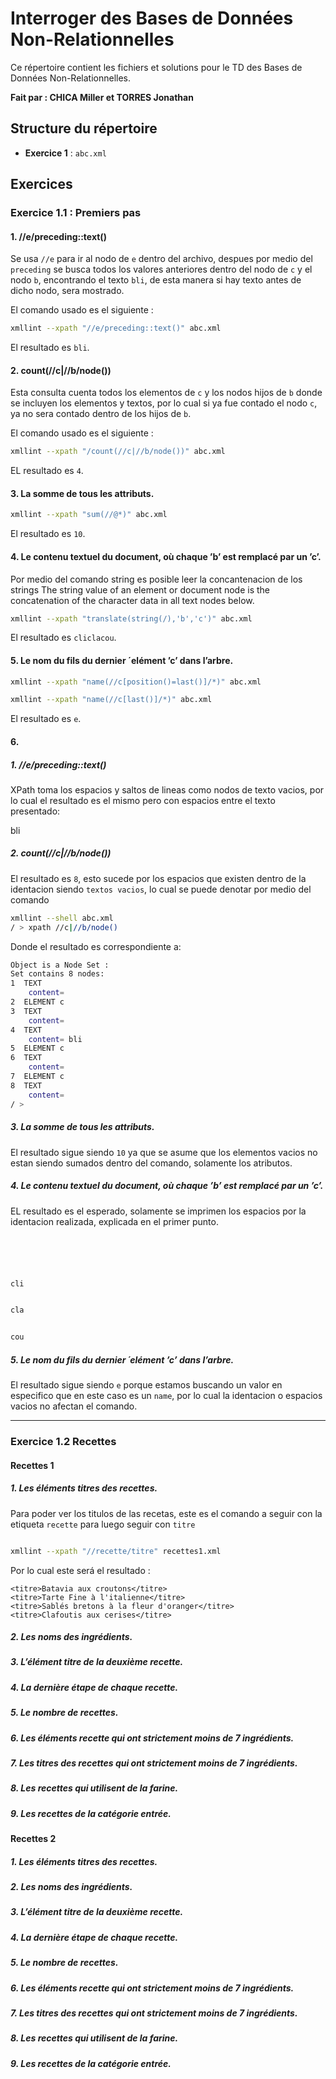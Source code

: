 # Interroger des Bases de Données Non-Relationnelles

Ce répertoire contient les fichiers et solutions pour le TD des Bases de Données Non-Relationnelles.

**Fait par : CHICA Miller et TORRES Jonathan**


## Structure du répertoire

- **Exercice 1** : `abc.xml`

## Exercices

### Exercice 1.1 : Premiers pas

#### 1. //e/preceding::text()
Se usa `//e` para ir al nodo de `e` dentro del archivo, despues por medio del `preceding` se busca todos los valores anteriores dentro del nodo de `c` y el nodo `b`, encontrando el texto `bli`, de esta manera si hay texto antes de dicho nodo, sera mostrado.

El comando usado es el siguiente :

```bash
xmllint --xpath "//e/preceding::text()" abc.xml
```

El resultado es `bli`.

#### 2. count(//c|//b/node())
Esta consulta cuenta todos los elementos de `c` y los nodos hijos de `b` donde se incluyen los elementos y textos, por lo cual si ya fue contado el nodo `c`, ya no sera contado dentro de los hijos de `b`.

El comando usado es el siguiente :

```bash
xmllint --xpath "/count(//c|//b/node())" abc.xml
```

EL resultado es `4`.

#### 3. La somme de tous les attributs.

```bash
xmllint --xpath "sum(//@*)" abc.xml
```
El resultado es `10`.

#### 4. Le contenu textuel du document, où chaque ’b’ est remplacé par un ’c’.
Por medio del comando string es posible leer la concantenacion de los strings The string value of an element or document node is the concatenation of
the character data in all text nodes below.

```bash
xmllint --xpath "translate(string(/),'b','c')" abc.xml
```
El resultado es `cliclacou`.

#### 5. Le nom du fils du dernier ´elément ’c’ dans l’arbre.

```bash
xmllint --xpath "name(//c[position()=last()]/*)" abc.xml
```

```bash
xmllint --xpath "name(//c[last()]/*)" abc.xml
```
El resultado es `e`.

#### 6. 

##### 1. //e/preceding::text()
XPath toma los espacios y saltos de lineas como nodos de texto vacios, por lo cual el resultado es el mismo pero con espacios entre el texto presentado:

  bli
  
##### 2. count(//c|//b/node())
El resultado es `8`, esto sucede por los espacios que existen dentro de la identacion siendo `textos vacios`, lo cual se puede denotar por medio del comando

```bash
xmllint --shell abc.xml 
/ > xpath //c|//b/node()
```

Donde el resultado es correspondiente a:
```bash
Object is a Node Set :
Set contains 8 nodes:
1  TEXT
    content= 
2  ELEMENT c
3  TEXT
    content= 
4  TEXT
    content= bli 
5  ELEMENT c
6  TEXT
    content= 
7  ELEMENT c
8  TEXT
    content= 
/ > 
```
##### 3. La somme de tous les attributs.
El resultado sigue siendo `10` ya que se asume que los elementos vacios no estan siendo sumados dentro del comando, solamente los atributos.

##### 4. Le contenu textuel du document, où chaque ’b’ est remplacé par un ’c’.
EL resultado es el esperado, solamente se imprimen los espacios por la identacion realizada, explicada en el primer punto.
```bash





cli


cla


cou


```

##### 5. Le nom du fils du dernier ´elément ’c’ dans l’arbre.
El resultado sigue siendo `e` porque estamos buscando un valor en especifico que en este caso es un `name`, por lo cual la identacion o espacios vacios no afectan el comando.

---


### Exercice 1.2 Recettes

#### Recettes 1
##### 1. Les éléments titres des recettes.
Para poder ver los titulos de las recetas, este es el comando a seguir con la etiqueta `recette` para luego seguir con `titre`

```bash

xmllint --xpath "//recette/titre" recettes1.xml

```
Por lo cual este será el resultado :

```
<titre>Batavia aux croutons</titre>
<titre>Tarte Fine à l'italienne</titre>
<titre>Sablés bretons à la fleur d'oranger</titre>
<titre>Clafoutis aux cerises</titre>
```

##### 2. Les noms des ingrédients.

##### 3. L’élément titre de la deuxième recette.

##### 4. La dernière étape de chaque recette.

##### 5. Le nombre de recettes.

##### 6. Les éléments recette qui ont strictement moins de 7 ingrédients.

##### 7. Les titres des recettes qui ont strictement moins de 7 ingrédients.

##### 8. Les recettes qui utilisent de la farine.

##### 9. Les recettes de la catégorie entrée.


#### Recettes 2
##### 1. Les éléments titres des recettes.

##### 2. Les noms des ingrédients.

##### 3. L’élément titre de la deuxième recette.

##### 4. La dernière étape de chaque recette.

##### 5. Le nombre de recettes.

##### 6. Les éléments recette qui ont strictement moins de 7 ingrédients.

##### 7. Les titres des recettes qui ont strictement moins de 7 ingrédients.

##### 8. Les recettes qui utilisent de la farine.

##### 9. Les recettes de la catégorie entrée.
